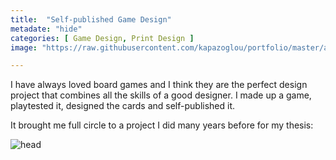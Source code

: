 ```yaml
---
title:  "Self-published Game Design"
metadate: "hide"
categories: [ Game Design, Print Design ]
image: "https://raw.githubusercontent.com/kapazoglou/portfolio/master/assets/images/item/sistra.jpg"

---
```


I have always loved board games and I think they are the perfect design project that combines all the skills of a good designer. I made up a game, playtested it, designed the cards and self-published it.

It brought me full circle to a project I did many years before for my thesis:

![head](https://raw.githubusercontent.com/kapazoglou/portfolio/master/assets/images/item/hameln.png)


